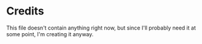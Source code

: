 # Credits

This file doesn't contain anything right now, but since I'll probably need it at some point, I'm creating it anyway.
